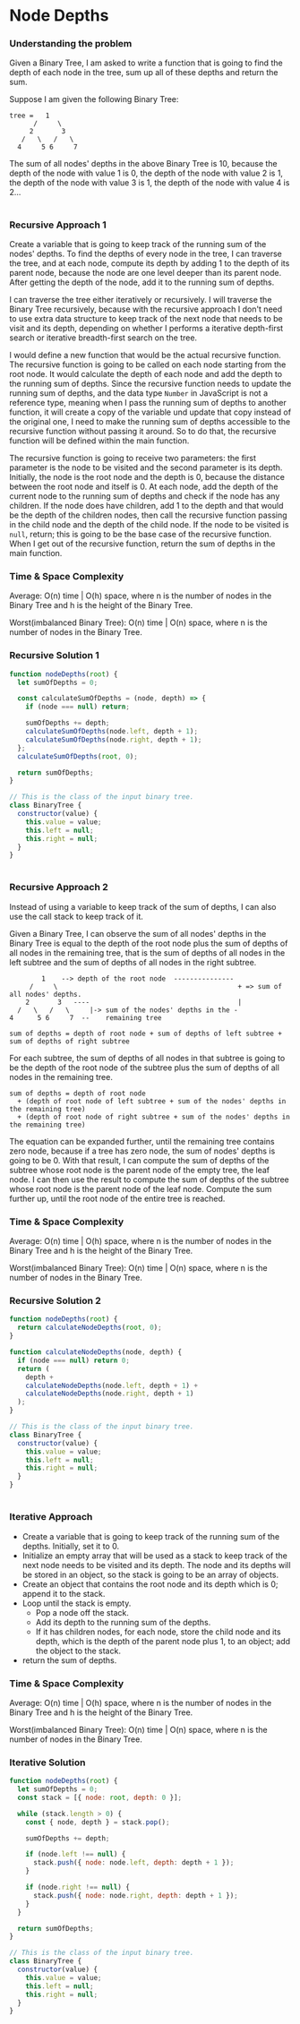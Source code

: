 # Node Depths

### Understanding the problem

Given a Binary Tree, I am asked to write a function that is going to find the depth of each node in the tree, sum up all of these depths and return the sum.

Suppose I am given the following Binary Tree:

```
tree =   1
      /     \
     2       3
   /   \   /   \
  4     5 6     7
```

The sum of all nodes' depths in the above Binary Tree is 10, because the depth of the node with value 1 is 0, the depth of the node with value 2 is 1, the depth of the node with value 3 is 1, the depth of the node with value 4 is 2...

#

### Recursive Approach 1

Create a variable that is going to keep track of the running sum of the nodes' depths. To find the depths of every node in the tree, I can traverse the tree, and at each node, compute its depth by adding 1 to the depth of its parent node, because the node are one level deeper than its parent node. After getting the depth of the node, add it to the running sum of depths.

I can traverse the tree either iteratively or recursively. I will traverse the Binary Tree recursively, because with the recursive approach I don't need to use extra data structure to keep track of the next node that needs to be visit and its depth, depending on whether I performs a iterative depth-first search or iterative breadth-first search on the tree.

I would define a new function that would be the actual recursive function. The recursive function is going to be called on each node starting from the root node. It would calculate the depth of each node and add the depth to the running sum of depths. Since the recursive function needs to update the running sum of depths, and the data type `Number` in JavaScript is not a reference type, meaning when I pass the running sum of depths to another function, it will create a copy of the variable und update that copy instead of the original one, I need to make the running sum of depths accessible to the recursive function without passing it around. So to do that, the recursive function will be defined within the main function.

The recursive function is going to receive two parameters: the first parameter is the node to be visited and the second parameter is its depth. Initially, the node is the root node and the depth is 0, because the distance between the root node and itself is 0. At each node, add the depth of the current node to the running sum of depths and check if the node has any children. If the node does have children, add 1 to the depth and that would be the depth of the children nodes, then call the recursive function passing in the child node and the depth of the child node. If the node to be visited is `null`, return; this is going to be the base case of the recursive function. When I get out of the recursive function, return the sum of depths in the main function.

### Time & Space Complexity

Average: O(n) time | O(h) space, where n is the number of nodes in the Binary Tree and h is the height of the Binary Tree.

Worst(imbalanced Binary Tree): O(n) time | O(n) space, where n is the number of nodes in the Binary Tree.

### Recursive Solution 1

```js
function nodeDepths(root) {
  let sumOfDepths = 0;

  const calculateSumOfDepths = (node, depth) => {
    if (node === null) return;

    sumOfDepths += depth;
    calculateSumOfDepths(node.left, depth + 1);
    calculateSumOfDepths(node.right, depth + 1);
  };
  calculateSumOfDepths(root, 0);

  return sumOfDepths;
}

// This is the class of the input binary tree.
class BinaryTree {
  constructor(value) {
    this.value = value;
    this.left = null;
    this.right = null;
  }
}
```

#

### Recursive Approach 2

Instead of using a variable to keep track of the sum of depths, I can also use the call stack to keep track of it.

Given a Binary Tree, I can observe the sum of all nodes' depths in the Binary Tree is equal to the depth of the root node plus the sum of depths of all nodes in the remaining tree, that is the sum of depths of all nodes in the left subtree and the sum of depths of all nodes in the right subtree.

```
        1    --> depth of the root node  ---------------
     /     \                                             + => sum of all nodes' depths.
    2       3   ----                                     |
  /   \   /   \     |-> sum of the nodes' depths in the -
4      5 6     7  --    remaining tree

sum of depths = depth of root node + sum of depths of left subtree + sum of depths of right subtree
```

For each subtree, the sum of depths of all nodes in that subtree is going to be the depth of the root node of the subtree plus the sum of depths of all nodes in the remaining tree.

```
sum of depths = depth of root node
  + (depth of root node of left subtree + sum of the nodes' depths in the remaining tree)
  + (depth of root node of right subtree + sum of the nodes' depths in the remaining tree)
```

The equation can be expanded further, until the remaining tree contains zero node, because if a tree has zero node, the sum of nodes' depths is going to be 0. With that result, I can compute the sum of depths of the subtree whose root node is the parent node of the empty tree, the leaf node. I can then use the result to compute the sum of depths of the subtree whose root node is the parent node of the leaf node. Compute the sum further up, until the root node of the entire tree is reached.

### Time & Space Complexity

Average: O(n) time | O(h) space, where n is the number of nodes in the Binary Tree and h is the height of the Binary Tree.

Worst(imbalanced Binary Tree): O(n) time | O(n) space, where n is the number of nodes in the Binary Tree.

### Recursive Solution 2

```js
function nodeDepths(root) {
  return calculateNodeDepths(root, 0);
}

function calculateNodeDepths(node, depth) {
  if (node === null) return 0;
  return (
    depth +
    calculateNodeDepths(node.left, depth + 1) +
    calculateNodeDepths(node.right, depth + 1)
  );
}

// This is the class of the input binary tree.
class BinaryTree {
  constructor(value) {
    this.value = value;
    this.left = null;
    this.right = null;
  }
}
```

#

### Iterative Approach

- Create a variable that is going to keep track of the running sum of the depths. Initially, set it to 0.
- Initialize an empty array that will be used as a stack to keep track of the next node needs to be visited and its depth. The node and its depths will be stored in an object, so the stack is going to be an array of objects.
- Create an object that contains the root node and its depth which is 0; append it to the stack.
- Loop until the stack is empty.
  - Pop a node off the stack.
  - Add its depth to the running sum of the depths.
  - If it has children nodes, for each node, store the child node and its depth, which is the depth of the parent node plus 1, to an object; add the object to the stack.
- return the sum of depths.

### Time & Space Complexity

Average: O(n) time | O(h) space, where n is the number of nodes in the Binary Tree and h is the height of the Binary Tree.

Worst(imbalanced Binary Tree): O(n) time | O(n) space, where n is the number of nodes in the Binary Tree.

### Iterative Solution

```js
function nodeDepths(root) {
  let sumOfDepths = 0;
  const stack = [{ node: root, depth: 0 }];

  while (stack.length > 0) {
    const { node, depth } = stack.pop();

    sumOfDepths += depth;

    if (node.left !== null) {
      stack.push({ node: node.left, depth: depth + 1 });
    }

    if (node.right !== null) {
      stack.push({ node: node.right, depth: depth + 1 });
    }
  }

  return sumOfDepths;
}

// This is the class of the input binary tree.
class BinaryTree {
  constructor(value) {
    this.value = value;
    this.left = null;
    this.right = null;
  }
}
```
